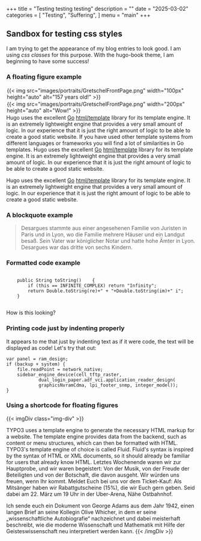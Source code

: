 +++
title = "Testing testing testing"
description = ""
date = "2025-03-02"
categories = [
    "Testing",
    "Suffering",
]
menu = "main"
+++


## Sandbox for testing css styles

I am trying to get the appearance of my blog entries to look good. I am using *css classes* for this purpose.
With the hugo-book theme, I am beginning to have some success!

### A floating figure example
<p>
<div> 

 <div style="float: inline-start; margin: 0.1em; border: 0px solid #ccc; padding: 0.0em; ">
    {{< img src="images/portraits/GretschelFrontPage.png" width="100px" height="auto" alt="157 years old!" >}}
 </div>
  
<div style="float: inline-end; margin: 0.1em; width=200px border: 0px solid #ccc; padding: 0.0em;">
     {{< img src="images/portraits/GretschelFrontPage.png" width="200px" height="auto" alt="Wow!" >}}

</div>

Hugo uses the excellent [Go][] [html/template][gohtmltemplate] library for
its template engine. It is an extremely lightweight engine that provides a very
small amount of logic. In our experience that it is just the right amount of
logic to be able to create a good static website. 
If you have used other
template systems from different languages or frameworks you will find a lot of
similarities in Go templates. Hugo uses the excellent [Go][] [html/template][gohtmltemplate] library for
its template engine. It is an extremely lightweight engine that provides a very
small amount of logic. In our experience that it is just the right amount of
logic to be able to create a good static website. 

Hugo uses the excellent [Go][] [html/template][gohtmltemplate] library for
its template engine. It is an extremely lightweight engine that provides a very
small amount of logic. In our experience that it is just the right amount of
logic to be able to create a good static website. 
</div>
</p>

### A blockquote example
<div>
<blockquote class="styled-blockquote">
Desargues stammte aus einer angesehenen Familie von Juristen in Paris und in Lyon, wo die Familie mehrere Häuser und ein Landgut besaß. Sein Vater war königlicher Notar und hatte hohe Ämter in Lyon. Desargues war das dritte von sechs Kindern.
</blockquote>
</div>

### Formatted code example
<pre class="mylatex"><code class="language-java"> 
	public String toString()	{
		if (this == INFINITE_COMPLEX) return "Infinity";
		return Double.toString(re)+" + "+Double.toString(im)+" i";
	}
   </code></pre>

<div class="pre">
<p> How is this looking?</p>
</div>

### Printing code just by indenting properly

It appears to me that just by indenting text as if it were code, the text will be displayed as code! Let's try that out:

    var panel = ram_design;
    if (backup + system) {
        file.readPoint = network_native;
        sidebar_engine_device(cell_tftp_raster,
                dual_login_paper.adf_vci.application_reader_design(
                graphicsNvramCdma, lpi_footer_snmp, integer_model));
    }

### Using a shortcode for floating figures

{{< imgDiv class="img-div" >}}
 
TYPO3 uses a template engine to generate the necessary HTML markup for a website. The template engine provides data from the backend, such as content or menu structures, which can then be formatted with HTML.  TYPO3's template engine of choice is called Fluid. Fluid's syntax is inspired by the syntax of HTML or XML documents, so it should already be familiar for users that already know HTML. Letztes Wochenende waren wir zur Hauptprobe, und wir waren begeistert: Von der Musik, von der Freude der Beteiligten und von der Botschaft, die davon ausgeht.
Wir würden uns freuen, wenn Ihr kommt. Meldet Euch bei uns vor dem Ticket-Kauf: Als Mitsänger haben wir Rabattgutscheine (15%), die wir Euch gern geben.
Seid dabei am 22. März um 19 Uhr in der Uber-Arena, Nähe Ostbahnhof.

Ich sende euch ein Dokument von George Adams aus dem Jahr 1942, einen langen Brief an seine Kollegin Olive Whicher, in dem er seine „wissenschaftliche Autobiografie“ nachzeichnet und dabei meisterhaft beschreibt, wie die moderne Wissenschaft und Mathematik mit Hilfe der Geisteswissenschaft neu interpretiert werden kann.
{{< /imgDiv >}}

[go]: https://golang.org/
[gohtmltemplate]: https://golang.org/pkg/html/template/